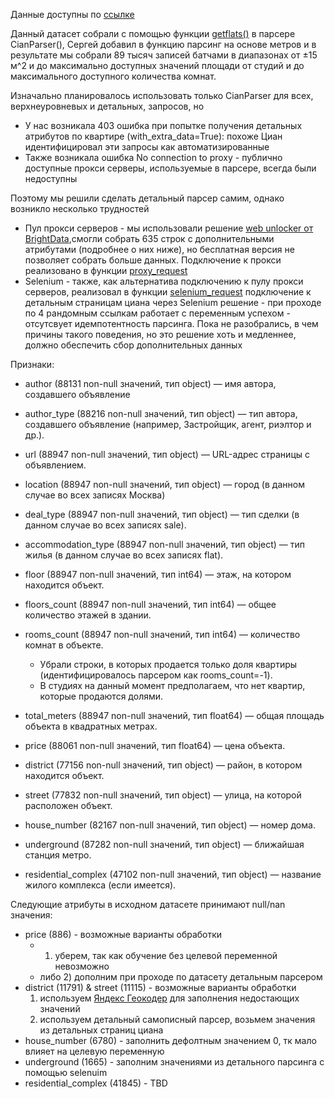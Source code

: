 Данные доступны по [ссылке](https://drive.google.com/file/d/1Lqs-wbWKWuZ-u7kdIZSOIx1qh2jUire-/view?usp=sharing)

Данный датасет собрали с помощью функции [getflats()](https://github.com/lenarsaitov/cianparser/tree/main?tab=readme-ov-file#метод-get_flats) в парсере CianParser(), Сергей добавил в функцию парсинг на основе метров и в результате мы собрали 89 тысяч записей батчами в диапазонах от ±15 м^2 и до максимально доступных значений площади от студий и до максимального доступного количества комнат. 


Изначально планировалось использовать только CianParser для всех, верхнеуровневых и детальных, запросов, но 
* У нас возникала 403 ошибка при попытке получения детальных атрибутов по квартире (with_extra_data=True): похоже Циан идентифицировал эти запросы как автоматизированные
* Также возникала ошибка No connection to proxy - публично доступные прокси серверы, используемые в парсере, всегда были недоступны

Поэтому мы решили сделать детальный парсер самим, однако возникло несколько трудностей
* Пул прокси серверов - мы использовали решение [web unlocker от BrightData](https://brightdata.com/products/web-unlocker),смогли собрать 635 строк с дополнительными атрибутами (подробнее о них ниже), но бесплатная версия не позволяет собрать больше данных. Подключение к прокси реализовано в функции [proxy_request](https://github.com/AI-Masters-Team-18/team18_yp_realestate_price_forecast_v1/blob/cian_detail_page_parse_feature/parse_detailed_cian_page.py)
* Selenium - также, как альтернатива подключению к пулу прокси серверов, реализовал в функции [selenium_request](https://github.com/AI-Masters-Team-18/team18_yp_realestate_price_forecast_v1/blob/cian_detail_page_parse_feature/parse_detailed_cian_page.py) подключение к детальным страницам циана через Selenium решение - при проходе по 4 рандомным ссылкам работает с переменным успехом - отсутсвует идемпотентность парсинга. Пока не разобрались, в чем причины такого поведения, но это решение хоть и медленнее, должно обеспечить сбор дополнительных данных

Признаки:
* author (88131 non-null значений, тип object) — имя автора, создавшего объявление

* author_type (88216 non-null значений, тип object) — тип автора, создавшего объявление (например, Застройщик, агент, риэлтор и др.).

* url (88947 non-null значений, тип object) — URL-адрес страницы с объявлением.

* location (88947 non-null значений, тип object) — город (в данном случае во всех записях Москва)

* deal_type (88947 non-null значений, тип object) — тип сделки (в данном случае во всех записях sale).

* accommodation_type (88947 non-null значений, тип object) — тип жилья (в данном случае во всех записях flat).

* floor (88947 non-null значений, тип int64) — этаж, на котором находится объект.

* floors_count (88947 non-null значений, тип int64) — общее количество этажей в здании.

* rooms_count (88947 non-null значений, тип int64) — количество комнат в объекте.
  * Убрали строки, в которых продается только доля квартиры (идентифицировалось парсером как rooms_count=-1).
  * В студиях на данный момент предполагаем, что нет квартир, которые продаются долями.

* total_meters (88947 non-null значений, тип float64) — общая площадь объекта в квадратных метрах.

* price (88061 non-null значений, тип float64) — цена объекта.

* district (77156 non-null значений, тип object) — район, в котором находится объект.

* street (77832 non-null значений, тип object) — улица, на которой расположен объект.

* house_number (82167 non-null значений, тип object) — номер дома.

* underground (87282 non-null значений, тип object) — ближайшая станция метро.

* residential_complex (47102 non-null значений, тип object) — название жилого комплекса (если имеется).

Следующие атрибуты в исходном датасете принимают null/nan значения:

* price (886) - возможные варианты обработки
  * 1) уберем, так как обучение без целевой переменной невозможно
  * либо 2) дополним при проходе по датасету детальным парсером
* district (11791) & street (11115) - возможные варианты обработки
  1) используем [Яндекс Геокодер](https://yandex.ru/dev/geocode/doc/ru/) для заполнения недостающих значений
  2) используем детальный самописный парсер, возьмем значения из детальных страниц циана
* house_number (6780) - заполнить дефолтным значением 0, тк мало влияет на целевую переменную
* underground (1665) - заполним значениями из детального парсинга c помощью selenuim
* residential_complex (41845) - TBD
